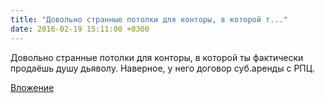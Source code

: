 ```yaml
---
title: "Довольно странные потолки для конторы, в которой т..."
date: 2016-02-19 15:11:00 +0300
---
```


Довольно странные потолки для конторы, в которой ты фактически продаёшь душу дьяволу. Наверное, у него договор суб.аренды с РПЦ.

[Вложение](https://vk.com/photo41076938_402575236)
